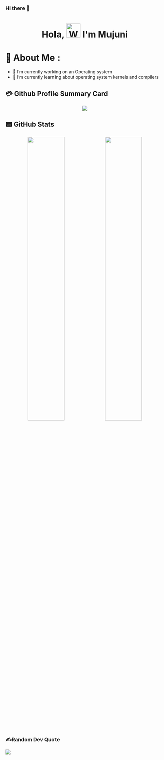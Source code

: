 ### Hi there 👋

<!--
**MujuniReal/MujuniReal** is a ✨ _special_ ✨ repository because its `README.md` (this file) appears on your GitHub profile.

Here are some ideas to get you started:

- 🔭 I’m currently working on ...
- 🌱 I’m currently learning ...
- 👯 I’m looking to collaborate on ...
- 🤔 I’m looking for help with ...
- 💬 Ask me about ...
- 📫 How to reach me: ...
- 😄 Pronouns: ...
- ⚡ Fun fact: ...
-->
<h1 align="center"> Hola, <img src="https://raw.githubusercontent.com/nixin72/nixin72/master/wave.gif" 
         alt="Waving hand animated gif"
         height="45"
         width="45" /> I'm Mujuni</h1>

# 💫 About Me :
- 🔭 I’m currently working on an Operating system
- 🌱 I’m currently learning about operating system kernels and compilers
  
## 💳 Github Profile Summary Card
<p align="center">
  <img src="https://github-profile-summary-cards.vercel.app/api/cards/profile-details?username=MujuniReal&theme=monokai"/>
</p>

  ## 📟 GitHub Stats
<p align="center">
	<img width="48%" src="https://github-readme-stats.vercel.app/api?username=MujuniReal&show_icons=true&theme=monokai" />
	<img width="48%" src="https://github-readme-streak-stats.herokuapp.com/?user=MujuniReal&theme=monokai" />
</p>

### ✍️Random Dev Quote
![](https://quotes-github-readme.vercel.app/api?type=horizontal&theme=monokai)
